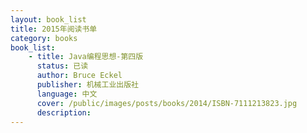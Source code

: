```yaml
---
layout: book_list
title: 2015年阅读书单
category: books
book_list: 
    - title: Java编程思想-第四版
      status: 已读
      author: Bruce Eckel
      publisher: 机械工业出版社
      language: 中文
      cover: /public/images/posts/books/2014/ISBN-7111213823.jpg
      description: 
---
```


